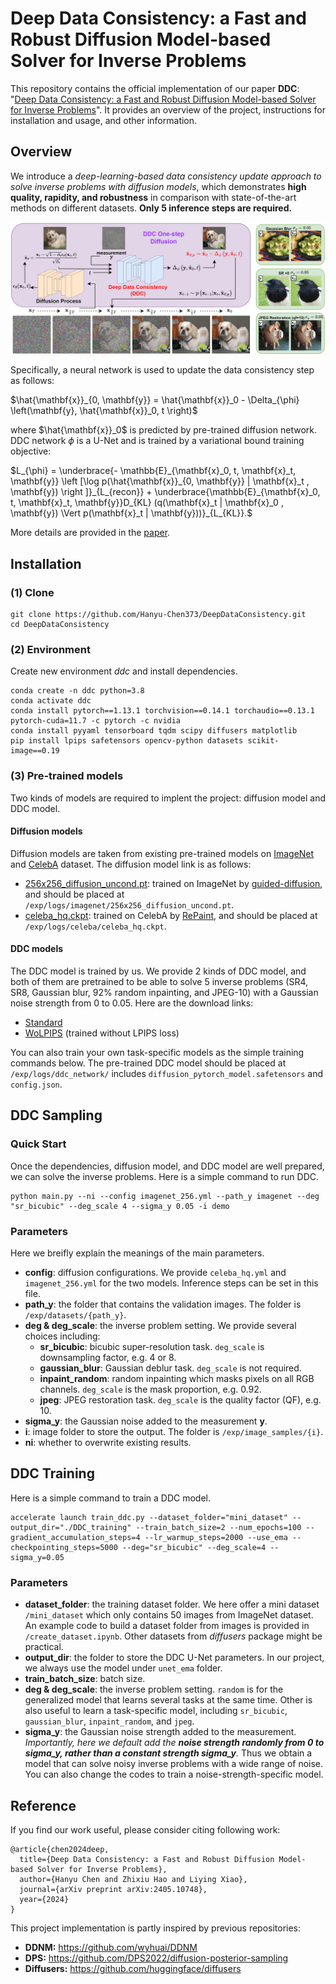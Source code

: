 # Deep Data Consistency: a Fast and Robust Diffusion Model-based Solver for Inverse Problems

This repository contains the official implementation of our paper **DDC**: "[Deep Data Consistency: a Fast and Robust Diffusion Model-based Solver for Inverse Problems](https://arxiv.org/abs/2405.10748)". It provides an overview of the project, instructions for installation and usage, and other information.

## Overview

We introduce a *deep-learning-based data consistency update approach to solve inverse problems with diffusion models*, which demonstrates **high quality, rapidity, and robustness** in comparison with state-of-the-art methods on different datasets. **Only 5 inference steps are required.**

![DDC](./figures/cover.png)

Specifically, a neural network is used to update the data consistency step as follows:

$`\hat{\mathbf{x}}_{0, \mathbf{y}} = \hat{\mathbf{x}}_0 - \Delta_{\phi} \left(\mathbf{y}, \hat{\mathbf{x}}_0, t \right)`$

where $\hat{\mathbf{x}}_0$ is predicted by pre-trained diffusion network. DDC network ${\phi}$ is a U-Net and is trained by a variational bound training objective:

$`L_{\phi} = \underbrace{- \mathbb{E}_{\mathbf{x}_0, t, \mathbf{x}_t, \mathbf{y}} \left [\log p(\hat{\mathbf{x}}_{0, \mathbf{y}} | \mathbf{x}_t , \mathbf{y}) \right ]}_{L_{recon}} + \underbrace{\mathbb{E}_{\mathbf{x}_0, t, \mathbf{x}_t, \mathbf{y}}D_{KL} (q(\mathbf{x}_t | \mathbf{x}_0 , \mathbf{y}) \Vert p(\mathbf{x}_t | \mathbf{y}))}_{L_{KL}}.`$

More details are provided in the [paper](https://arxiv.org/abs/2405.10748).


## Installation

### (1) Clone

    git clone https://github.com/Hanyu-Chen373/DeepDataConsistency.git
    cd DeepDataConsistency

### (2) Environment

Create new environment *ddc* and install dependencies.

    conda create -n ddc python=3.8
    conda activate ddc
    conda install pytorch==1.13.1 torchvision==0.14.1 torchaudio==0.13.1 pytorch-cuda=11.7 -c pytorch -c nvidia
    conda install pyyaml tensorboard tqdm scipy diffusers matplotlib
    pip install lpips safetensors opencv-python datasets scikit-image==0.19

### (3) Pre-trained models
Two kinds of models are required to implent the project: diffusion model and DDC model.
#### Diffusion models
Diffusion models are taken from existing pre-trained models on [ImageNet](https://image-net.org/) and [CelebA](http://mmlab.ie.cuhk.edu.hk/projects/CelebA.html) dataset. The diffusion model link is as follows:
- [256x256_diffusion_uncond.pt](https://openaipublic.blob.core.windows.net/diffusion/jul-2021/256x256_diffusion_uncond.pt): trained on ImageNet by [guided-diffusion](https://github.com/openai/guided-diffusion), and should be placed at `/exp/logs/imagenet/256x256_diffusion_uncond.pt`.
- [celeba_hq.ckpt](https://drive.google.com/file/d/1wSoA5fm_d6JBZk4RZ1SzWLMgev4WqH21/view): trained on CelebA by [RePaint](https://github.com/andreas128/RePaint), and should be placed at `/exp/logs/celeba/celeba_hq.ckpt`.

#### DDC models
The DDC model is trained by us. We provide 2 kinds of DDC model, and both of them are pretrained to be able to solve 5 inverse problems (SR4, SR8, Gaussian blur, 92% random inpainting, and JPEG-10) with a Gaussian noise strength from 0 to 0.05. Here are the download links:
- [Standard](https://drive.google.com/file/d/1ngXz-_zXdWGAy3aERCCY_-zq4dhVuVY0/view?usp=drive_link)
- [WoLPIPS](https://drive.google.com/file/d/1H1wTxSUFtLcLwLBTe3BZlPNvBQsJWsFg/view?usp=drive_link) (trained without LPIPS loss)

You can also train your own task-specific models as the simple training commands below. The pre-trained DDC model should be placed at `/exp/logs/ddc_network/` includes `diffusion_pytorch_model.safetensors` and `config.json`.


## DDC Sampling
### Quick Start
Once the dependencies, diffusion model, and DDC model are well prepared, we can solve the inverse problems. Here is a simple command to run DDC.

    python main.py --ni --config imagenet_256.yml --path_y imagenet --deg "sr_bicubic" --deg_scale 4 --sigma_y 0.05 -i demo

### Parameters
Here we breifly explain the meanings of the main parameters.

- **config**: diffusion configurations. We provide `celeba_hq.yml` and `imagenet_256.yml` for the two models. Inference steps can be set in this file.
- **path_y**: the folder that contains the validation images. The folder is `/exp/datasets/{path_y}`.
- **deg & deg_scale**: the inverse problem setting. We provide several choices including:
  - **sr_bicubic**: bicubic super-resolution task. `deg_scale` is downsampling factor, e.g. 4 or 8.
  - **gaussian_blur**: Gaussian deblur task. `deg_scale` is not required.
  - **inpaint_random**: random inpainting which masks pixels on all RGB channels. `deg_scale` is the mask proportion, e.g. 0.92.
  - **jpeg**: JPEG restoration task. `deg_scale` is the quality factor (QF), e.g. 10.
- **sigma_y**: the Gaussian noise added to the measurement $\mathbf{y}$.
- **i**: image folder to store the output. The folder is `/exp/image_samples/{i}`.
- **ni**: whether to overwrite existing results.

## DDC Training

Here is a simple command to train a DDC model.

    accelerate launch train_ddc.py --dataset_folder="mini_dataset" --output_dir="./DDC_training" --train_batch_size=2 --num_epochs=100 --gradient_accumulation_steps=4 --lr_warmup_steps=2000 --use_ema --checkpointing_steps=5000 --deg="sr_bicubic" --deg_scale=4 --sigma_y=0.05

### Parameters
- **dataset_folder**: the training dataset folder. We here offer a mini dataset `/mini_dataset` which only contains 50 images from ImageNet dataset. An example code to build a dataset folder from images is provided in `/create_dataset.ipynb`. Other datasets from *diffusers* package might be practical.
- **output_dir**: the folder to store the DDC U-Net parameters. In our project, we always use the model under `unet_ema` folder.
- **train_batch_size**: batch size.
- **deg & deg_scale**: the inverse problem setting. `random` is for the generalized model that learns several tasks at the same time. Other is also useful to learn a task-specific model, including `sr_bicubic`, `gaussian_blur`, `inpaint_random`, and `jpeg`.
- **sigma_y**: the Gaussian noise strength added to the measurement. *Importantly, here we default add the **noise strength randomly from 0 to sigma_y, rather than a constant strength sigma_y**.* Thus we obtain a model that can solve noisy inverse problems with a wide range of noise. You can also change the codes to train a noise-strength-specific model. 



## Reference
If you find our work useful, please consider citing following work:

    @article{chen2024deep,
      title={Deep Data Consistency: a Fast and Robust Diffusion Model-based Solver for Inverse Problems}, 
      author={Hanyu Chen and Zhixiu Hao and Liying Xiao},
      journal={arXiv preprint arXiv:2405.10748},
      year={2024}
    }

This project implementation is partly inspired by previous repositories:
- **DDNM:** https://github.com/wyhuai/DDNM
- **DPS:** https://github.com/DPS2022/diffusion-posterior-sampling
- **Diffusers:** https://github.com/huggingface/diffusers
